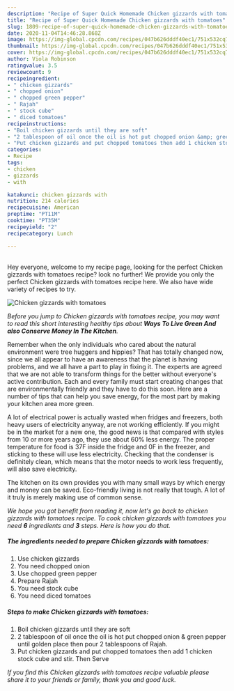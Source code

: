```yaml
---
description: "Recipe of Super Quick Homemade Chicken gizzards with tomatoes"
title: "Recipe of Super Quick Homemade Chicken gizzards with tomatoes"
slug: 1809-recipe-of-super-quick-homemade-chicken-gizzards-with-tomatoes
date: 2020-11-04T14:46:28.868Z
image: https://img-global.cpcdn.com/recipes/047b626dddf40ec1/751x532cq70/chicken-gizzards-with-tomatoes-recipe-main-photo.jpg
thumbnail: https://img-global.cpcdn.com/recipes/047b626dddf40ec1/751x532cq70/chicken-gizzards-with-tomatoes-recipe-main-photo.jpg
cover: https://img-global.cpcdn.com/recipes/047b626dddf40ec1/751x532cq70/chicken-gizzards-with-tomatoes-recipe-main-photo.jpg
author: Viola Robinson
ratingvalue: 3.5
reviewcount: 9
recipeingredient:
- " chicken gizzards"
- " chopped onion"
- " chopped green pepper"
- " Rajah"
- " stock cube"
- " diced tomatoes"
recipeinstructions:
- "Boil chicken gizzards until they are soft"
- "2 tablespoon of oil once the oil is hot put chopped onion &amp; green pepper until golden place then pour 2 tablespoons of Rajah."
- "Put chicken gizzards and put chopped tomatoes then add 1 chicken stock cube and stir. Then Serve"
categories:
- Recipe
tags:
- chicken
- gizzards
- with

katakunci: chicken gizzards with 
nutrition: 214 calories
recipecuisine: American
preptime: "PT11M"
cooktime: "PT35M"
recipeyield: "2"
recipecategory: Lunch

---
```

<br>
Hey everyone, welcome to my recipe page, looking for the perfect Chicken gizzards with tomatoes recipe? look no further! We provide you only the perfect Chicken gizzards with tomatoes recipe here. We also have wide variety of recipes to try.
<br>


![Chicken gizzards with tomatoes](https://img-global.cpcdn.com/recipes/047b626dddf40ec1/751x532cq70/chicken-gizzards-with-tomatoes-recipe-main-photo.jpg)

<i>Before you jump to Chicken gizzards with tomatoes recipe, you may want to read this short interesting healthy tips about 
<strong>Ways To Live Green And also Conserve Money In The Kitchen</strong>.</i>
</br>

Remember when the only individuals who cared about the natural environment were tree huggers and hippies? That has totally changed now, since we all appear to have an awareness that the planet is having problems, and we all have a part to play in fixing it. The experts are agreed that we are not able to transform things for the better without everyone's active contribution. Each and every family must start creating changes that are environmentally friendly and they have to do this soon. Here are a number of tips that can help you save energy, for the most part by making your kitchen area more green.

A lot of electrical power is actually wasted when fridges and freezers, both heavy users of electricity anyway, are not working efficiently. If you might be in the market for a new one, the good news is that compared with styles from 10 or more years ago, they use about 60% less energy. The proper temperature for food is 37F inside the fridge and 0F in the freezer, and sticking to these will use less electricity. Checking that the condenser is definitely clean, which means that the motor needs to work less frequently, will also save electricity.

The kitchen on its own provides you with many small ways by which energy and money can be saved. Eco-friendly living is not really that tough. A lot of it truly is merely making use of common sense.


<i>We hope you got benefit from reading it, now let's go back to chicken gizzards with tomatoes recipe. To cook chicken gizzards with tomatoes you need <strong>6</strong> ingredients and <strong>3</strong> steps. Here is how you do that.
</i>

##### The ingredients needed to prepare Chicken gizzards with tomatoes:

1. Use  chicken gizzards
1. You need  chopped onion
1. Use  chopped green pepper
1. Prepare  Rajah
1. You need  stock cube
1. You need  diced tomatoes


##### Steps to make Chicken gizzards with tomatoes:

1. Boil chicken gizzards until they are soft
1. 2 tablespoon of oil once the oil is hot put chopped onion &amp; green pepper until golden place then pour 2 tablespoons of Rajah.
1. Put chicken gizzards and put chopped tomatoes then add 1 chicken stock cube and stir. Then Serve


<i>If you find this Chicken gizzards with tomatoes recipe valuable please share it to your friends or family, thank you and good luck.</i>
